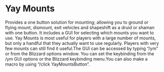 # Yay Mounts

Provides a one button solution for mounting; allowing you to ground or flying mount, dismount, exit vehicles and shapeshift as a druid or shaman with one button. It includes a GUI for selecting which mounts you want to use. Yay Mounts is most useful for players with a large number of mounts, but only a handful that they actually want to use regularly. Players with very few mounts can still find it useful.The GUI can be accessed by typing “/ym” or from the Blizzard options window. You can set the keybinding from the /ym GUI options or the Blizzard keybinding menu.You can also make a macro by using “/click YayMountsButton”.

